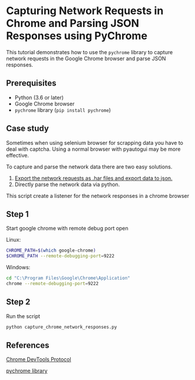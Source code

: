 # Capturing Network Requests in Chrome and Parsing JSON Responses using PyChrome

This tutorial demonstrates how to use the `pychrome` library to capture network requests in the Google Chrome browser and parse JSON responses.

## Prerequisites

- Python (3.6 or later)
- Google Chrome browser
- `pychrome` library (`pip install pychrome`)

## Case study

Sometimes when using selenium browser for scrapping data you have to deal with captcha.
Using a normal browser with pyautogui may be more effective.

To capture and parse the network data there are two easy solutions.

1. [Export the network requests as .har files and export data to json.](URL)
2. Directly parse the network data via python.

This script create a listener for the network responses in a chrome browser

## Step 1 

Start google chrome with remote debug port open


Linux:
```bash
CHROME_PATH=$(which google-chrome)
$CHROME_PATH --remote-debugging-port=9222
```

Windows:
```bash
cd "C:\Program Files\Google\Chrome\Application"
chrome --remote-debugging-port=9222
```


## Step 2 
Run the script 

```bash
python capture_chrome_network_responses.py
```


## References

[Chrome DevTools Protocol](https://chromedevtools.github.io/devtools-protocol/tot/Network/)

[pychrome library](https://pypi.org/project/pychrome/)
